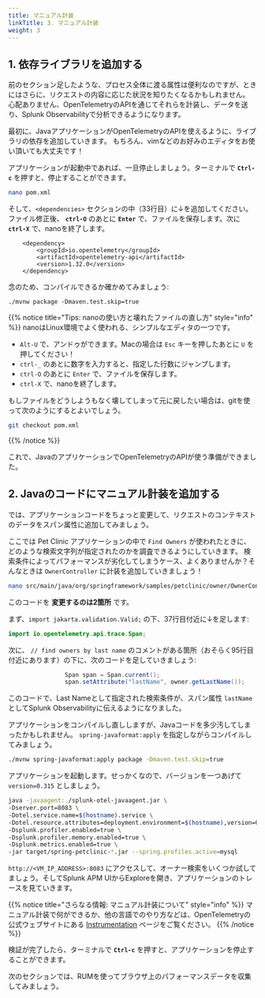 ```yaml
---
title: マニュアル計装
linkTitle: 3. マニュアル計装
weight: 3
---
```


## 1. 依存ライブラリを追加する

前のセクション足したような、プロセス全体に渡る属性は便利なのですが、ときにはさらに、リクエストの内容に応じた状況を知りたくなるかもしれません。
心配ありません、OpenTelemetryのAPIを通じてそれらを計装し、データを送り、Splunk Observabilityで分析できるようになります。

最初に、JavaアプリケーションがOpenTelemetryのAPIを使えるように、ライブラリの依存を追加していきます。
もちろん、vimなどのお好みのエディタをお使い頂いても大丈夫です！

アプリケーションが起動中であれば、一旦停止しましょう。ターミナルで **`Ctrl-c`** を押すと、停止することができます。

```bash
nano pom.xml
```


そして、`<dependencies>` セクションの中（33行目）に↓を追加してください。
ファイル修正後、 **`ctrl-O`** のあとに **`Enter`** で、ファイルを保存します。次に **`ctrl-X`** で、nanoを終了します。


```
    <dependency>
        <groupId>io.opentelemetry</groupId>
        <artifactId>opentelemetry-api</artifactId>
        <version>1.32.0</version>
    </dependency>
```

念のため、コンパイルできるか確かめてみましょう:

```
./mvnw package -Dmaven.test.skip=true
```

{{% notice title="Tips: nanoの使い方と壊れたファイルの直し方" style="info" %}}
nanoはLinux環境でよく使われる、シンプルなエディタの一つです。

* `Alt-U` で、アンドゥができます。Macの場合は `Esc` キーを押したあとに `U` を押してください！
* `ctrl-_` のあとに数字を入力すると、指定した行数にジャンプします。
* `ctrl-O` のあとに `Enter` で、ファイルを保存します。
* `ctrl-X` で、nanoを終了します。

もしファイルをどうしようもなく壊してしまって元に戻したい場合は、gitを使って次のようにするとよいでしょう。

```bash
git checkout pom.xml
```

{{% /notice %}}

これで、JavaのアプリケーションでOpenTelemetryのAPIが使う準備ができました。

## 2. Javaのコードにマニュアル計装を追加する

では、アプリケーションコードをちょっと変更して、リクエストのコンテキストのデータをスパン属性に追加してみましょう。

ここでは Pet Clinic アプリケーションの中で `Find Owners` が使われたときに、どのような検索文字列が指定されたのかを調査できるようにしていきます。
検索条件によってパフォーマンスが劣化してしまうケース、よくありませんか？そんなときは `OwnerController` に計装を追加していきましょう！

```bash
nano src/main/java/org/springframework/samples/petclinic/owner/OwnerController.java
```

このコードを **変更するのは2箇所** です。

まず、`import jakarta.validation.Valid;` の下、37行目付近に↓を足します:

```java
import io.opentelemetry.api.trace.Span;
```

次に、 `// find owners by last name` のコメントがある箇所（おそらく95行目付近にあります）の下に、次のコードを足していきましょう:

```java
                Span span = Span.current();
                span.setAttribute("lastName", owner.getLastName());
```


このコードで、Last Nameとして指定された検索条件が、スパン属性 `lastName` としてSplunk Observabilityに伝えるようになりました。

アプリケーションをコンパイルし直ししますが、Javaコードを多少汚してしまったかもしれません。 `spring-javaformat:apply` を指定しながらコンパイルしてみましょう。

```bash
./mvnw spring-javaformat:apply package -Dmaven.test.skip=true
```


アプリケーションを起動します。せっかくなので、バージョンを一つあげて `version=0.315` としましょう。

```bash
java -javaagent:./splunk-otel-javaagent.jar \
-Dserver.port=8083 \
-Dotel.service.name=$(hostname).service \
-Dotel.resource.attributes=deployment.environment=$(hostname),version=0.315 \
-Dsplunk.profiler.enabled=true \
-Dsplunk.profiler.memory.enabled=true \
-Dsplunk.metrics.enabled=true \
-jar target/spring-petclinic-*.jar --spring.profiles.active=mysql
```


`http://<VM_IP_ADDRESS>:8083` にアクセスして、オーナー検索をいくつか試してましょう。そしてSplunk APM UIからExploreを開き、アプリケーションのトレースを見ていきます。

{{% notice title="さらなる情報: マニュアル計装について" style="info" %}}
マニュアル計装で何ができるか、他の言語でのやり方などは、OpenTelemetryの公式ウェブサイトにある [Instrumentation](https://opentelemetry.io/docs/instrumentation/) ページをご覧ください。
{{% /notice %}}

検証が完了したら、ターミナルで **`Ctrl-c`** を押すと、アプリケーションを停止することができます。

次のセクションでは、RUMを使ってブラウザ上のパフォーマンスデータを収集してみましょう。
